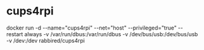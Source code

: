 # cups4rpi
docker run -d --name="cups4rpi" --net="host" --privileged="true" --restart always 
-v /var/run/dbus:/var/run/dbus -v /dev/bus/usb:/dev/bus/usb -v /dev:/dev rabbired/cups4rpi
